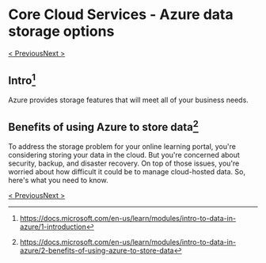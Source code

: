 # Core Cloud Services - Azure data storage options
[< Previous](6-Core-Cloud-Services-Azure-compute-options.md)[Next >]()
## Intro[^1]

Azure provides storage features that will meet all of your business needs.

## Benefits of using Azure to store data[^2]

To address the storage problem for your online learning portal, you're considering storing your data in the cloud. But you're concerned about security, backup, and disaster recovery. On top of those issues, you're worried about how difficult it could be to manage cloud-hosted data. So, here's what you need to know.

[< Previous](6-Core-Cloud-Services-Azure-compute-options.md)[Next >]()

[^1]: https://docs.microsoft.com/en-us/learn/modules/intro-to-data-in-azure/1-introduction
[^2]: https://docs.microsoft.com/en-us/learn/modules/intro-to-data-in-azure/2-benefits-of-using-azure-to-store-data